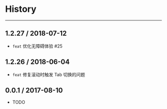 # History
----

## 1.2.27 / 2018-07-12

- `feat` 优化无障碍体验 #25

## 1.2.26 / 2018-06-04

- `feat` 修复滚动时触发 Tab 切换的问题

## 0.0.1 / 2017-08-10

- TODO
